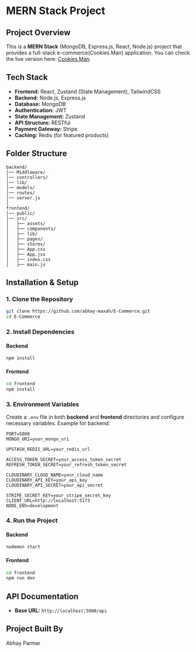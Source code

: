 # MERN Stack Project

## Project Overview
This is a **MERN Stack** (MongoDB, Express.js, React, Node.js) project that provides a full-stack e-commerce(Cookies Man) application. You can check the live version here: [Cookies Man](https://e-commerce-e9wg.onrender.com/).

## Tech Stack
- **Frontend:** React, Zustand (State Management), TailwindCSS
- **Backend:** Node.js, Express.js
- **Database:** MongoDB
- **Authentication:** JWT
- **State Management:** Zustand
- **API Structure:** RESTful
- **Payment Gateway:** Stripe
- **Caching:** Redis (for featured products)

## Folder Structure
```
backend/
│── Middleware/
│── controllers/
│── lib/
│── models/
│── routes/
│── server.js
│
frontend/
│── public/
│── src/
│   ├── assets/
│   ├── components/
│   ├── lib/
│   ├── pages/
│   ├── stores/
│   ├── App.css
│   ├── App.jsx
│   ├── index.css
│   ├── main.js
```

## Installation & Setup

### 1. Clone the Repository
```sh
git clone https://github.com/abhay-maxah/E-Commerce.git
cd E-Commerce
```

### 2. Install Dependencies
#### Backend
```sh
npm install
```
#### Frontend
```sh
cd frontend
npm install
```

### 3. Environment Variables
Create a `.env` file in both **backend** and **frontend** directories and configure necessary variables. Example for backend:
```
PORT=5000
MONGO_URI=your_mongo_uri

UPSTASH_REDIS_URL=your_redis_url

ACCESS_TOKEN_SECRET=your_access_token_secret
REFRESH_TOKEN_SECRET=your_refresh_token_secret

CLOUDINARY_CLOUD_NAME=your_cloud_name
CLOUDINARY_API_KEY=your_api_key
CLOUDINARY_API_SECRET=your_api_secret

STRIPE_SECRET_KEY=your_stripe_secret_key
CLIENT_URL=http://localhost:5173
NODE_ENV=development
```

### 4. Run the Project
#### Backend
```sh
nodemon start
```
#### Frontend
```sh
cd frontend
npm run dev
```

## API Documentation
- **Base URL:** `http://localhost:5000/api`

## Project Built By
Abhay Parmar

